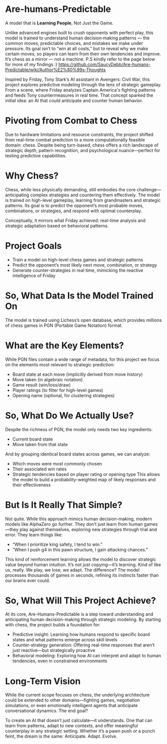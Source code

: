# Are-humans-Predictable
A model that is **Learning People**, Not Just the Game.

Unlike advanced engines built to crush opponents with perfect play, this model is trained to understand human decision‑making patterns — the common moves, predictable choices, and mistakes we make under pressure.
Its goal isn’t to “win at all costs,” but to reveal why we make certain moves, so players can learn from their own tendencies and improve.
It’s chess as a mirror — not a machine. P.S kindly refer to the page below for more of my findings :)
https://github.com/SaucyDebb/Are-humans-Predictable/wiki/Author%E2%80%99s-Thoughts

Inspired by Friday, Tony Stark’s AI assistant in Avengers: Civil War, this project explores predictive modeling through the lens of strategic gameplay. From a scene, where Friday analyzes Captain America's fighting patterns and feeds Tony countermeasures in real time. That concept sparked the initial idea: an AI that could anticipate and counter human behavior.

# Pivoting from Combat to Chess
Due to hardware limitations and resource constraints, the project shifted from real-time combat prediction to a more computationally feasible domain: chess. Despite being turn-based, chess offers a rich landscape of strategic depth, pattern recognition, and psychological nuance—perfect for testing predictive capabilities.

# Why Chess?
Chess, while less physically demanding, still embodies the core challenge—anticipating complex strategies and countering them effectively. The model is trained on high-level gameplay, learning from grandmasters and strategic patterns. Its goal is to predict the opponent’s most probable moves, combinations, or strategies, and respond with optimal counterplay.

Conceptually, it mirrors what Friday achieved: real-time analysis and strategic adaptation based on behavioral patterns.

# Project Goals
- Train a model on high-level chess games and strategic patterns
- Predict the opponent’s most likely next move, combination, or strategy
- Generate counter-strategies in real time, mimicking the reactive intelligence of Friday

# So, What Data Is the Model Trained On
The model is trained using Lichess’s open database, which provides millions of chess games in PGN (Portable Game Notation) format.

# What are the Key Elements?
While PGN files contain a wide range of metadata, for this project we focus on the elements most relevant to strategic prediction:
- Board state at each move (implicitly derived from move history)
- Move taken (in algebraic notation)
- Game result (win/loss/draw)
- Player ratings (to filter for high-level games)
- Opening name (optional, for clustering strategies)

# So, What Do We Actually Use?
Despite the richness of PGN, the model only needs two key ingredients:
- Current board state
- Move taken from that state

And by grouping identical board states across games, we can analyze:
- Which moves were most commonly chosen
- Their associated win rates
- Strategic tendencies based on player rating or opening type
This allows the model to build a probability-weighted map of likely responses and their effectiveness

# But Is It Really That Simple?
Not quite. While this approach mimics human decision-making, modern models like AlphaZero go further. They don’t just learn from human games—they play against themselves, exploring new strategies through trial and error.
They learn things like:
- “When I prioritize king safety, I tend to win.”
- “When I push g4 in this pawn structure, I gain attacking chances.”

This kind of reinforcement learning allows the model to discover strategic value beyond human intuition. It’s not just copying—it’s learning.
Kind of like us, really. We play, we lose, we adapt. The difference?
The model processes thousands of games in seconds, refining its instincts faster than our brains ever could.

# So, What Will This Project Achieve?
At its core, Are-Humans-Predictable is a step toward understanding and anticipating human decision-making through strategic modeling. By starting with chess, the project builds a foundation for:
- Predictive insight: Learning how humans respond to specific board states and what patterns emerge across skill levels
- Counter-strategy generation: Offering real-time responses that aren’t just reactive—but strategically proactive
- Behavioral modeling: Exploring how AI can interpret and adapt to human tendencies, even in constrained environments

# Long-Term Vision
While the current scope focuses on chess, the underlying architecture could be extended to other domains—fighting games, negotiation simulations, or even emotionally intelligent agents that anticipate conversational dynamics.
The end goal?

To create an AI that doesn’t just calculate—it understands. One that can learn from patterns, adapt to new contexts, and offer meaningful counterplay in any strategic setting.
Whether it’s a pawn push or a punch feint, the dream is the same:
Anticipate. Adapt. Evolve.
